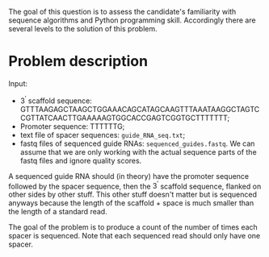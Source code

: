 The goal of this question is to assess the candidate's familiarity with sequence algorithms and Python programming skill.  Accordingly there are several levels to the solution of this problem.  

# Problem description

Input: 

- $3^{\prime}$ scaffold sequence: GTTTAAGAGCTAAGCTGGAAACAGCATAGCAAGTTTAAATAAGGCTAGTCCGTTATCAACTTGAAAAAGTGGCACCGAGTCGGTGCTTTTTTT;
- Promoter sequence: TTTTTTG;
- text file of spacer sequences: `guide_RNA_seq.txt`;
- fastq files of sequenced guide RNAs: `sequenced_guides.fastq`.   We can assume that we are only working with the actual sequence parts of the fastq files and ignore quality scores.

A sequenced guide RNA should (in theory) have the promoter sequence followed by the spacer sequence, then the $3^{\prime}$ scaffold sequence, flanked on other sides by other stuff. This other stuff doesn't matter but is sequenced anyways because the length of the scaffold + space is much smaller than the length of a standard read. 

The goal of the problem is to produce a count of the number of times each spacer is sequenced.  Note that each sequenced read should only have one spacer.